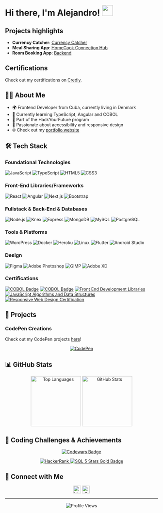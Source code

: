 # Hi there, I'm Alejandro! <img src="https://media.giphy.com/media/hvRJCLFzcasrR4ia7z/giphy.gif" width="35">

## Projects highlights
- **Currency Catcher**: <a href="https://github.com/AlejandroGispert/currencyConverter" target="_blank">Currency Catcher</a>
- **Meal Sharing App**: <a href="https://github.com/AlejandroGispert/meal-sharing-final" target="_blank">HomeCook Connection Hub</a>
- **Room Booking App**: <a href="https://github.com/AlejandroGispert/booking-casaparticular-backend" target="_blank">Backend</a>

## Certifications
Check out my certifications on [Credly](https://www.credly.com/users/alejandro-gispert.c44fa707).


## 👨‍💻 About Me

- 🌍 Frontend Developer from Cuba, currently living in Denmark
- 🌱 Currently learning TypeScript, Angular and COBOL
- 💼 Part of the HackYourFuture program
- 🚀 Passionate about accessibility and responsive design
- 🌐 Check out my [portfolio website](https://sparkly-taffy-695cb1.netlify.app/)

## 🛠️ Tech Stack
### Foundational Technologies
![JavaScript](https://img.shields.io/badge/-JavaScript-F7DF1E?style=for-the-badge&logo=javascript&logoColor=black)
![TypeScript](https://img.shields.io/badge/-TypeScript-3178C6?style=for-the-badge&logo=typescript&logoColor=white)
![HTML5](https://img.shields.io/badge/-HTML5-E34F26?style=for-the-badge&logo=html5&logoColor=white)
![CSS3](https://img.shields.io/badge/-CSS3-1572B6?style=for-the-badge&logo=css3&logoColor=white)

### Front-End Libraries/Frameworks
![React](https://img.shields.io/badge/-React-45b8d8?style=for-the-badge&logo=react&logoColor=white)
![Angular](https://img.shields.io/badge/-Angular-DD0031?style=for-the-badge&logo=angular&logoColor=white)
![Next.js](https://img.shields.io/badge/-Next.js-000000?style=for-the-badge&logo=next.js&logoColor=white)
![Bootstrap](https://img.shields.io/badge/-Bootstrap-7952B3?style=for-the-badge&logo=bootstrap&logoColor=white)

### Fullstack & Back-End & Databases
![Node.js](https://img.shields.io/badge/-Node.js-43853d?style=for-the-badge&logo=Node.js&logoColor=white)
![Knex](https://img.shields.io/badge/-Knex.js-3F721D?style=for-the-badge&logo=knex&logoColor=white)
![Express](https://img.shields.io/badge/-Express.js-000000?style=for-the-badge&logo=express&logoColor=white)
![MongoDB](https://img.shields.io/badge/-MongoDB-13aa52?style=for-the-badge&logo=mongodb&logoColor=white)
![MySQL](https://img.shields.io/badge/-MySQL-4479A1?style=for-the-badge&logo=mysql&logoColor=white)
![PostgreSQL](https://img.shields.io/badge/-PostgreSQL-4169E1?style=for-the-badge&logo=postgresql&logoColor=white)

### Tools & Platforms

![WordPress](https://img.shields.io/badge/-WordPress-21759B?style=for-the-badge&logo=wordpress&logoColor=white)
![Docker](https://img.shields.io/badge/-Docker-2496ED?style=for-the-badge&logo=docker&logoColor=white)
![Heroku](https://img.shields.io/badge/-Heroku-430098?style=for-the-badge&logo=heroku&logoColor=white)
![Linux](https://img.shields.io/badge/-Linux-FCC624?style=for-the-badge&logo=linux&logoColor=black)
![Flutter](https://img.shields.io/badge/-Flutter-02569B?style=for-the-badge&logo=flutter&logoColor=white)
![Android Studio](https://img.shields.io/badge/-Android_Studio-3DDC84?style=for-the-badge&logo=android-studio&logoColor=white)

### Design
![Figma](https://img.shields.io/badge/-Figma-F24E1E?style=for-the-badge&logo=figma&logoColor=white)
![Adobe Photoshop](https://img.shields.io/badge/-Adobe_Photoshop-31A8FF?style=for-the-badge&logo=adobe-photoshop&logoColor=white)
![GIMP](https://img.shields.io/badge/-GIMP-5C5543?style=for-the-badge&logo=gimp&logoColor=white)
![Adobe XD](https://img.shields.io/badge/-Adobe_XD-FF61F6?style=for-the-badge&logo=adobe-xd&logoColor=white)


### Certifications
[![COBOL Badge](https://img.shields.io/badge/COBOL-FUNDATIONS-green)](https://www.credly.com/badges/98a28e1b-4825-42a8-b1b8-8011172cb9cf/public_url)
[![COBOL Badge](https://img.shields.io/badge/COBOL-IBM/Z-red)](https://www.credly.com/badges/687bcd35-f391-44ef-9614-1491ddcff41c)
[![Front End Development Libraries](https://img.shields.io/badge/FreeCodeCamp-Front_End_Development_Libraries-blue)](https://www.freecodecamp.org/certification/AlejandroGispert/front-end-development-libraries)
[![JavaScript Algorithms and Data Structures](https://img.shields.io/badge/FreeCodeCamp-JavaScript_Algorithms_and_Data_Structures-yellow)](https://www.freecodecamp.org/certification/AlejandroGispert/javascript-algorithms-and-data-structures-v8)
[![Responsive Web Design Certification](https://img.shields.io/badge/FreeCodeCamp-Responsive_Web_Design-green)](https://www.freecodecamp.org/certification/AlejandroGispert/responsive-web-design)



## 🚀 Projects

### CodePen Creations
Check out my CodePen projects [here](https://codepen.io/AlejandroGispert/)!

<p align="center">
  <a href="https://codepen.io/AlejandroGispert/">
    <img src="https://img.shields.io/badge/CodePen-000000?style=for-the-badge&logo=codepen&logoColor=white" alt="CodePen">
  </a>
</p>

## 📊 GitHub Stats

<p align="center">
  <img src="https://github-readme-stats.vercel.app/api/top-langs?username=alejandrogispert&show_icons=true&locale=en&layout=compact" alt="Top Languages" height="165">
  <img src="https://github-readme-stats.vercel.app/api?username=alejandrogispert&show_icons=true&locale=en" alt="GitHub Stats" height="165">
</p>

## 💪 Coding Challenges & Achievements

<p align="center">
  <a href="https://www.codewars.com/users/AlejandroCoderHYF">
    <img src="https://www.codewars.com/users/AlejandroCoderHYF/badges/large" alt="Codewars Badge">
  </a>
</p>

<div align="center">
  <a href="https://www.hackerrank.com/profile/AlejandroHYF">
    <img src="https://img.shields.io/badge/-Hackerrank-2EC866?style=for-the-badge&logo=HackerRank&logoColor=white" alt="HackerRank">

  <img src="https://img.shields.io/badge/SQL-★★★★★-gold?style=for-the-badge&logo=mysql&logoColor=white" alt="SQL 5 Stars Gold Badge">
    </a>
</div>

## 🤝 Connect with Me

<div align="center">
 
  <a href="https://www.linkedin.com/in/alejandro-gispert/" style="text-decoration: none;">
  <img src="https://img.shields.io/badge/Alejandro Gispert-%230077B5.svg?&logo=linkedin&logoColor=white" alt="Linkedin" style="height: 25px;"/></a>
  
   <a href="mailto:alejandrobusiness2022@gmail.com" style="text-decoration: none;">
  <img src="https://img.shields.io/badge/-alejandrobusiness2022@gmail.com-c14438?logo=Gmail&logoColor=white" alt="Gmail Badge" style="height: 25px;"></a>
</div>

---

<p align="center">
  <img src="https://visitcount.itsvg.in/api?id=alejandrobusiness&label=Profile%20Views&color=0&icon=5&pretty=false" alt="Profile Views">
</p>
